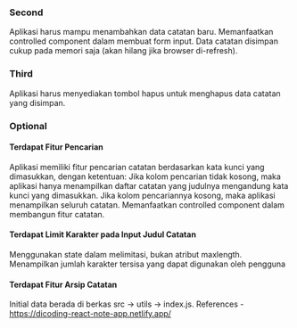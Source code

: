 ### Second

Aplikasi harus mampu menambahkan data catatan baru.
Memanfaatkan controlled component dalam membuat form input.
Data catatan disimpan cukup pada memori saja (akan hilang jika browser di-refresh).

### Third

Aplikasi harus menyediakan tombol hapus untuk menghapus data catatan yang disimpan.

### Optional

#### Terdapat Fitur Pencarian

Aplikasi memiliki fitur pencarian catatan berdasarkan kata kunci yang dimasukkan, dengan ketentuan:
Jika kolom pencarian tidak kosong, maka aplikasi hanya menampilkan daftar catatan yang judulnya mengandung kata kunci yang dimasukkan.
Jika kolom pencariannya kosong, maka aplikasi menampilkan seluruh catatan.
Memanfaatkan controlled component dalam membangun fitur catatan.

#### Terdapat Limit Karakter pada Input Judul Catatan

Menggunakan state dalam melimitasi, bukan atribut maxlength.
Menampilkan jumlah karakter tersisa yang dapat digunakan oleh pengguna

#### Terdapat Fitur Arsip Catatan

Initial data berada di berkas src -> utils -> index.js.
References - https://dicoding-react-note-app.netlify.app/
